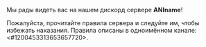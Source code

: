 Мы рады видеть вас на нашем дискорд сервере **ANIname**!

Пожалуйста, прочитайте правила сервера и следуйте им, чтобы избежать наказания. Правила описаны в одноимённом канале: <#1200453313653657720>.

